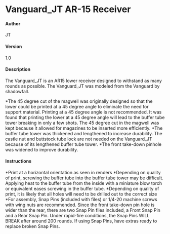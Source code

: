 # Vanguard_JT AR-15 Receiver 

#### Author
JT

#### Version 
1.0

#### Description 
The Vanguard_JT is an AR15 lower receiver designed to withstand as many rounds as possible. The Vanguard_JT was modeled from the Vanguard by shadowfall. 

*The 45 degree cut of the magwell was originally designed so that the lower could be printed at a 45 degree angle to eliminate the need for support material. Printing at a 45 degree angle is not recommended. It was found that printing the lower at a 45 degree angle will lead to the buffer tube tower breaking in only a few shots. The 45 degree cut in the magwell was kept because it allowed for magazines to be inserted more efficiently. 
*The buffer tube tower was thickened and lengthened to increase durability. The castle nut and buttstock tube lock are not needed on the Vanguard_JT because of its lengthened buffer tube tower.
*The front take-down pinhole was widened to improve durability. 

#### Instructions 
*Print at a horizontal orientation as seen in renders
*Depending on quality of print, screwing the buffer tube into the buffer tube tower may be difficult. Applying heat to the buffer tube from the inside with a miniature blow torch or equivalent eases screwing in the buffer tube.
*Depending on quality of print, it is likely that all holes will need to be drilled out to the correct size
*For assembly, Snap Pins (included with files) or  1/4-20 machine screws with wing nuts are recommended. Since the front take-down pin hole is wider than the rear, there are two Snap Pin files included, a Front Snap Pin and a Rear Snap Pin. Under rapid-fire conditions, the Snap Pins WILL BREAK after around 200 rounds. If using Snap Pins, have extras ready to replace broken Snap Pins. 

